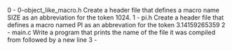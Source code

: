 0 - 0-object_like_macro.h
	Create a header file that defines a macro name SIZE as an abbreviation for the token 1024.
1 - pi.h
	Create a header file that defines a macro named PI as an abbrevation for the token 3.14159265359
2 - main.c
	Write a program that prints the name of the file it was compiled from followed by a new line
3 -
